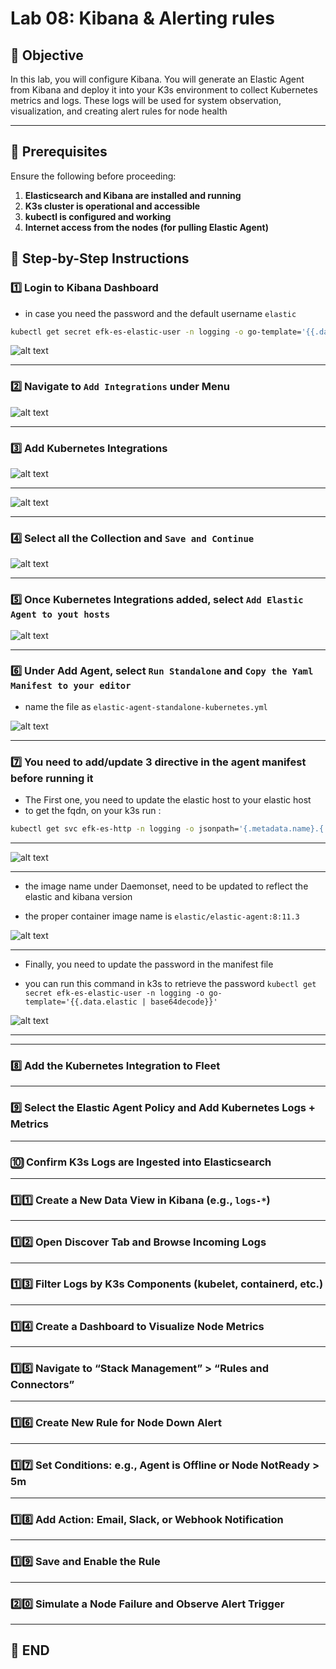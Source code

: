 # Lab 08: Kibana & Alerting rules 

## 🌟 Objective

In this lab, you will configure Kibana. You will generate an Elastic Agent from Kibana and deploy it into your K3s environment to collect Kubernetes metrics and logs. These logs will be used for system observation, visualization, and creating alert rules for node health

---

## 🔧 Prerequisites

Ensure the following before proceeding:

1. **Elasticsearch and Kibana are installed and running**
2. **K3s cluster is operational and accessible**
3. **kubectl is configured and working**
4. **Internet access from the nodes (for pulling Elastic Agent)**

## 🧠 Step-by-Step Instructions


### 1️⃣ Login to Kibana Dashboard

* in case you need the password and the default username `elastic` 
```sh 
kubectl get secret efk-es-elastic-user -n logging -o go-template='{{.data.elastic | base64decode}}'
```
![alt text](image.png)



---

### 2️⃣ Navigate to `Add Integrations` under Menu

![alt text](image-1.png)


---

### 3️⃣ Add Kubernetes Integrations


![alt text](image-2.png)

---

![alt text](image-3.png)


---

### 4️⃣ Select all the Collection and `Save and Continue`

![alt text](image-4.png)


---

### 5️⃣ Once Kubernetes Integrations added, select `Add Elastic Agent to yout hosts`
![alt text](image-5.png)

---


### 6️⃣ Under Add Agent, select `Run Standalone` and `Copy the Yaml Manifest to your editor` 

* name the file as `elastic-agent-standalone-kubernetes.yml`


![alt text](image-6.png)


---

### 7️⃣ You need to add/update 3 directive in the agent manifest before running it

* The First one, you need to update the elastic host to your elastic host
* to get the fqdn, on your k3s run : 
```sh 
kubectl get svc efk-es-http -n logging -o jsonpath='{.metadata.name}.{.metadata.namespace}.svc.cluster.local'
```
---
![alt text](image-7.png)


---

* the image name under Daemonset, need to be updated to reflect the elastic and kibana version 

* the proper container image name is `elastic/elastic-agent:8:11.3` 


![alt text](image-8.png)


---
* Finally, you need to update the password in the manifest file

* you can run this command in k3s to retrieve the password `kubectl get secret efk-es-elastic-user -n logging -o go-template='{{.data.elastic | base64decode}}'`

![alt text](image-9.png)


---



---
### 8️⃣ Add the Kubernetes Integration to Fleet

---

### 9️⃣ Select the Elastic Agent Policy and Add Kubernetes Logs + Metrics

---

### 🔟 Confirm K3s Logs are Ingested into Elasticsearch

---

### 1️⃣1️⃣ Create a New Data View in Kibana (e.g., `logs-*`)

---

### 1️⃣2️⃣ Open Discover Tab and Browse Incoming Logs

---

### 1️⃣3️⃣ Filter Logs by K3s Components (kubelet, containerd, etc.)

---

### 1️⃣4️⃣ Create a Dashboard to Visualize Node Metrics

---

### 1️⃣5️⃣ Navigate to “Stack Management” > “Rules and Connectors”

---

### 1️⃣6️⃣ Create New Rule for Node Down Alert

---

### 1️⃣7️⃣ Set Conditions: e.g., Agent is Offline or Node NotReady > 5m

---

### 1️⃣8️⃣ Add Action: Email, Slack, or Webhook Notification

---

### 1️⃣9️⃣ Save and Enable the Rule

---

### 2️⃣0️⃣ Simulate a Node Failure and Observe Alert Trigger

---

## 🚀 END